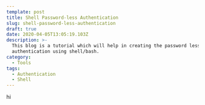 ```yaml
---
template: post
title: Shell Password-less Authentication
slug: shell-password-less-authentication
draft: true
date: 2020-04-05T13:05:19.103Z
description: >-
  This blog is a tutorial which will help in creating the password less
  authentication using shell/bash.
category:
  - Tools
tags:
  - Authentication
  - Shell
---
```

hi